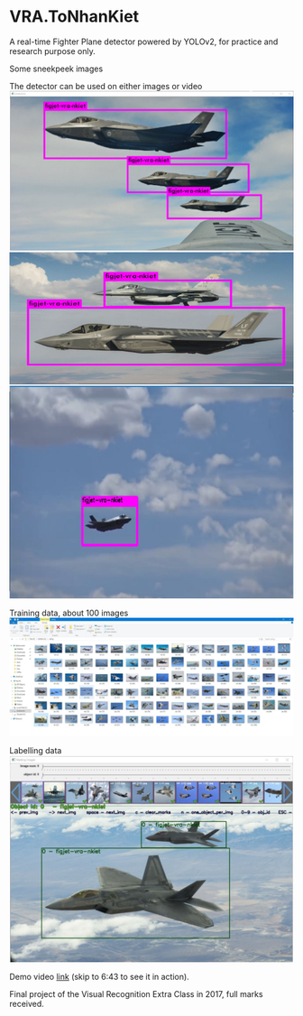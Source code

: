 # VRA.ToNhanKiet

A real-time Fighter Plane detector powered by YOLOv2, for practice and research purpose only.

Some sneekpeek images

The detector can be used on either images or video
![](VRA.Final.ToNhanKiet/JetFig-DemoImg/img1.png)
![](VRA.Final.ToNhanKiet/JetFig-DemoImg/img2.png)
![](VRA.Final.ToNhanKiet/JetFig-DemoImg/img3.png)

Training data, about 100 images
![](VRA.Final.ToNhanKiet/JetFig-DemoImg/img4.png)

Labelling data
![](VRA.Final.ToNhanKiet/JetFig-DemoImg/img5.png)


Demo video [link](https://drive.google.com/file/d/1eLWlU-KDK-2B5uX-gzwOGa3NyX2pu7A0/view?usp=sharing) (skip to 6:43 to see it in action).

Final project of the Visual Recognition Extra Class in 2017, full marks received.
